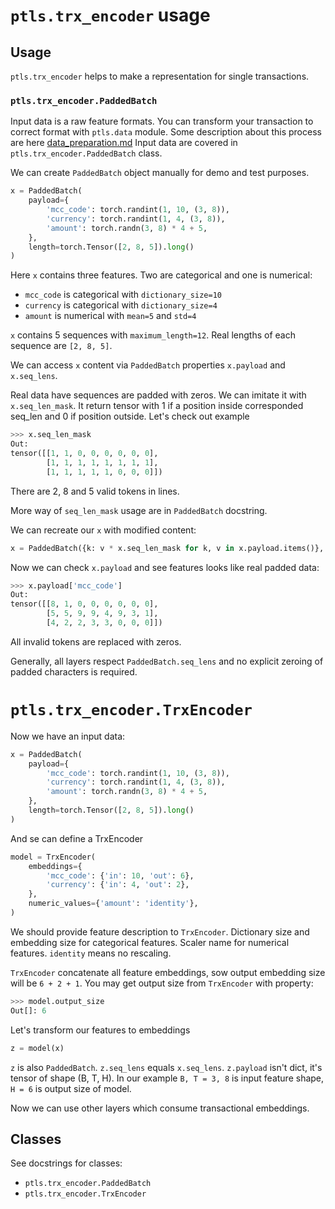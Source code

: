 # `ptls.trx_encoder` usage

## Usage
`ptls.trx_encoder` helps to make a representation for single transactions.

### `ptls.trx_encoder.PaddedBatch`

Input data is a raw feature formats. You can transform your transaction to correct format with `ptls.data` module.
Some description about this process are here [data_preparation.md](data_preparation.md)
Input data are covered in `ptls.trx_encoder.PaddedBatch` class.

We can create `PaddedBatch` object manually for demo and test purposes.

```python
x = PaddedBatch(
    payload={
        'mcc_code': torch.randint(1, 10, (3, 8)),
        'currency': torch.randint(1, 4, (3, 8)),
        'amount': torch.randn(3, 8) * 4 + 5,
    },
    length=torch.Tensor([2, 8, 5]).long()
)
```

Here `x` contains three features. Two are categorical and one is numerical:
- `mcc_code` is categorical with `dictionary_size=10`
- `currency` is categorical with `dictionary_size=4`
- `amount` is numerical with `mean=5` and `std=4`

`x` contains 5 sequences with `maximum_length=12`. Real lengths of each sequence are `[2, 8, 5]`.

We can access `x` content via `PaddedBatch` properties `x.payload` and `x.seq_lens`.

Real data have sequences are padded with zeros. We can imitate it with `x.seq_len_mask`. 
It return tensor with 1 if a position inside corresponded seq_len and 0 if position outside.
Let's check out example
```python
>>> x.seq_len_mask
Out: 
tensor([[1, 1, 0, 0, 0, 0, 0, 0],
        [1, 1, 1, 1, 1, 1, 1, 1],
        [1, 1, 1, 1, 1, 0, 0, 0]])
```
There are 2, 8 and 5 valid tokens in lines.

More way of `seq_len_mask` usage are in `PaddedBatch` docstring.

We can recreate our `x` with modified content:
```python
x = PaddedBatch({k: v * x.seq_len_mask for k, v in x.payload.items()}, x.seq_lens)
```

Now we can check `x.payload` and see features looks like real padded data:
```python
>>> x.payload['mcc_code']
Out: 
tensor([[8, 1, 0, 0, 0, 0, 0, 0],
        [5, 5, 9, 9, 4, 9, 3, 1],
        [4, 2, 2, 3, 3, 0, 0, 0]])
```

All invalid tokens are replaced with zeros.

Generally, all layers respect `PaddedBatch.seq_lens` and no explicit zeroing of padded characters is required.

# `ptls.trx_encoder.TrxEncoder`

Now we have an input data:
```python
x = PaddedBatch(
    payload={
        'mcc_code': torch.randint(1, 10, (3, 8)),
        'currency': torch.randint(1, 4, (3, 8)),
        'amount': torch.randn(3, 8) * 4 + 5,
    },
    length=torch.Tensor([2, 8, 5]).long()
)
```
And se can define a TrxEncoder
```python
model = TrxEncoder(
    embeddings={
        'mcc_code': {'in': 10, 'out': 6},
        'currency': {'in': 4, 'out': 2},
    },
    numeric_values={'amount': 'identity'},
)
```
We should provide feature description to `TrxEncoder`.
Dictionary size and embedding size for categorical features. Scaler name for numerical features.
`identity` means no rescaling.

`TrxEncoder` concatenate all feature embeddings, sow output embedding size will be `6 + 2 + 1`.
You may get output size from `TrxEncoder` with property:
```python
>>> model.output_size
Out[]: 6
```

Let's transform our features to embeddings
```python
z = model(x)
```

`z` is also `PaddedBatch`. `z.seq_lens` equals `x.seq_lens`.
`z.payload` isn't dict, it's tensor of shape (B, T, H). In our example `B, T = 3, 8` is input feature shape,
`H = 6` is output size of model.

Now we can use other layers which consume transactional embeddings.


## Classes
See docstrings for classes:
- `ptls.trx_encoder.PaddedBatch`
- `ptls.trx_encoder.TrxEncoder`
